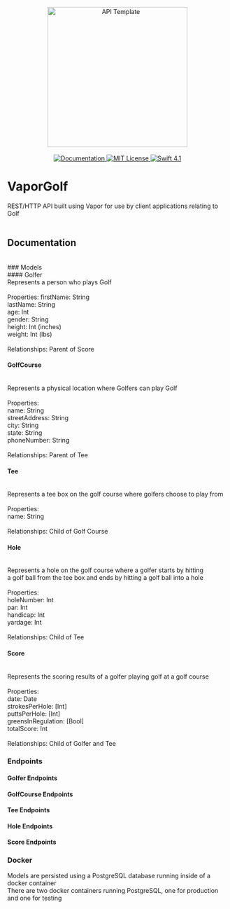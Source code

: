 <p align="center">
    <img src="https://user-images.githubusercontent.com/1342803/36623515-7293b4ec-18d3-11e8-85ab-4e2f8fb38fbd.png" width="320" alt="API Template">
    <br>
    <br>
    <a href="http://docs.vapor.codes/3.0/">
        <img src="http://img.shields.io/badge/read_the-docs-2196f3.svg" alt="Documentation">
    </a>
    <a href="LICENSE">
        <img src="http://img.shields.io/badge/license-MIT-brightgreen.svg" alt="MIT License">
    </a>
    <a href="https://swift.org">
        <img src="http://img.shields.io/badge/swift-4.1-brightgreen.svg" alt="Swift 4.1">
    </a>
</p>

# VaporGolf
REST/HTTP API built using Vapor for use by client applications relating to Golf </br>
</br>
## Documentation
</br>
### Models
</br>
#### Golfer
</br>
Represents a person who plays Golf </br>
</br>
Properties:
firstName: String </br>
lastName: String </br>
age: Int </br>
gender: String </br>
height: Int (inches) </br>
weight: Int (lbs) </br>
</br>
Relationships: Parent of Score </br>

#### GolfCourse
</br>
Represents a physical location where Golfers can play Golf </br>
</br>
Properties: </br>
name: String </br>
streetAddress: String </br>
city: String </br>
state: String </br>
phoneNumber: String </br>
</br>
Relationships: Parent of Tee </br>

#### Tee
</br>
Represents a tee box on the golf course where golfers choose to play from </br>
</br>
Properties: </br>
name: String </br>
</br>  
Relationships: Child of Golf Course </br>

#### Hole
</br>
Represents a hole on the golf course where a golfer starts by hitting </br>
a golf ball from the tee box and ends by hitting a golf ball into a hole </br>
</br>
Properties: </br>
holeNumber: Int </br>
par: Int </br>
 handicap: Int </br>
yardage: Int </br>
</br>
Relationships: Child of Tee </br>
  
#### Score
</br>
Represents the scoring results of a golfer playing golf at a golf course </br>
</br>
Properties: </br>
date: Date </br>
strokesPerHole: [Int] </br>
puttsPerHole: [Int] </br>
greensInRegulation: [Bool] </br>
totalScore: Int </br>
</br>
Relationships: Child of Golfer and Tee </br>
  
### Endpoints

#### Golfer Endpoints

#### GolfCourse Endpoints

#### Tee Endpoints

#### Hole Endpoints

#### Score Endpoints

### Docker
Models are persisted using a PostgreSQL database running inside of a docker container </br>
There are two docker containers running PostgreSQL, one for production and one for testing </br>

 
